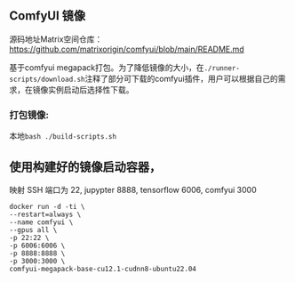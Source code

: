 ## ComfyUI 镜像

源码地址Matrix空间仓库：https://github.com/matrixorigin/comfyui/blob/main/README.md

基于comfyui megapack打包。为了降低镜像的大小，在`./runner-scripts/download.sh`注释了部分可下载的comfyui插件，用户可以根据自己的需求，在镜像实例启动后选择性下载。

### 打包镜像:

本地`bash ./build-scripts.sh`

## 使用构建好的镜像启动容器，

映射 SSH 端口为 22, jupypter 8888, tensorflow 6006, comfyui 3000

```
docker run -d -ti \
--restart=always \
--name comfyui \
--gpus all \
-p 22:22 \
-p 6006:6006 \
-p 8888:8888 \
-p 3000:3000 \
comfyui-megapack-base-cu12.1-cudnn8-ubuntu22.04
```

